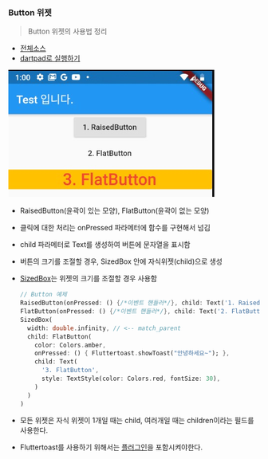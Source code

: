 ### Button 위젯 
> Button 위젯의 사용법 정리

- [전체소스](../../lib/basic/ButtonExample.dart)
- [dartpad로 실행하기](https://dartpad.dev/d913fb213b165af576cae7b47fbd07a2?null_safety=true)


![](../images/ButtonExample.jpg)

- RaisedButton(윤곽이 있는 모양), FlatButton(윤곽이 없는 모양)
- 클릭에 대한 처리는 onPressed 파라메터에 함수를 구현해서 넘김
- child 파라메터로 Text를 생성하여 버튼에 문자열을 표시함 
- 버튼의 크기를 조절할 경우, SizedBox 안에 자식위젯(child)으로 생성
- [SizedBox](https://api.flutter.dev/flutter/widgets/SizedBox-class.html)는 위젯의 크기를 조절할 경우 사용함
    ~~~dart
    // Button 예제
    RaisedButton(onPressed: () {/*이벤트 핸들러*/}, child: Text('1. RaisedButton')),
    FlatButton(onPressed: () {/*이벤트 핸들러*/}, child: Text('2. FlatButton')),
    SizedBox(
      width: double.infinity, // <-- match_parent
      child: FlatButton(
        color: Colors.amber,
        onPressed: () { Fluttertoast.showToast("안녕하세요~"); },
        child: Text(
          '3. FlatButton',
          style: TextStyle(color: Colors.red, fontSize: 30),
        )
      )    
    )
    ~~~

- 모든 위젯은 자식 위젯이 1개일 때는 child, 여러개일 때는 children이라는 필드를 사용한다. 
- Fluttertoast를 사용하기 위해서는 [플러그인](https://pub.dev/packages/fluttertoast)을 포함시켜야한다.
